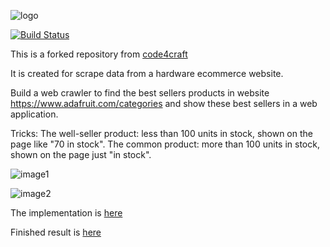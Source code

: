 ![logo](http://webmagic.io/images/logo.jpeg)

[![Build Status](https://travis-ci.org/code4craft/webmagic.png?branch=master)](https://travis-ci.org/code4craft/webmagic)

This is a forked repository from [code4craft](https://github.com/code4craft/webmagic)

It is created for scrape data from a hardware ecommerce website. 

Build a web crawler to find the best sellers products in website https://www.adafruit.com/categories and show these best sellers in a web application.

Tricks: 
The well-seller product: less than 100 units in stock, shown on the page like "70 in stock". 
The common product: more than 100 units in stock, shown on the page just "in stock".

![image1](../master/project/image1.png)

![image2](../master/project/image2.png)


The implementation is [here](../master/webmagic-samples/src/main/java/us/codecraft/webmagic/samples/AdaFruitProcessor.java)

Finished result is [here](../master/project/output.txt)
